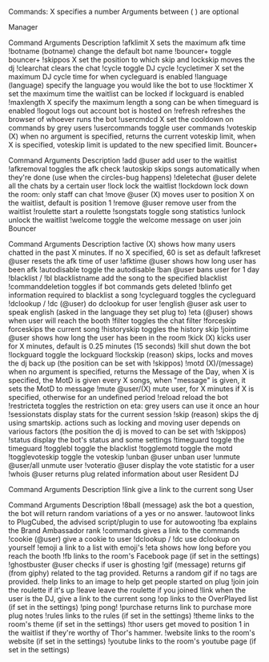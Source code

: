 Commands:
X specifies a number
Arguments between ( ) are optional

Manager

Command	Arguments	Description
!afklimit	X	sets the maximum afk time
!botname	(botname)	change the default bot name
!bouncer+		toggle bouncer+
!skippos	X	set the position to which skip and lockskip moves the dj
!clearchat		clears the chat
!cycle		toggle DJ cycle
!cycletimer	X	set the maximum DJ cycle time for when cycleguard is enabled
!language	(language)	specify the language you would like the bot to use
!locktimer	X	set the maximum time the waitlist can be locked if lockguard is enabled
!maxlength	X	specify the maximum length a song can be when timeguard is enabled
!logout		logs out account bot is hosted on
!refresh		refreshes the browser of whoever runs the bot
!usercmdcd	X	set the cooldown on commands by grey users
!usercommands		toggle user commands
!voteskip	(X)	when no argument is specified, returns the current voteskip limit, when X is specified, voteskip limit is updated to the new specified limit.
Bouncer+

Command	Arguments	Description
!add	@user	add user to the waitlist
!afkremoval		toggles the afk check
!autoskip		skips songs automatically when they're done (use when the circles-bug happens)
!deletechat	@user	delete all the chats by a certain user
!lock		lock the waitlist
!lockdown		lock down the room: only staff can chat
!move	@user (X)	moves user to position X on the waitlist, default is position 1
!remove	@user	remove user from the waitlist
!roulette		start a roulette
!songstats		toggle song statistics
!unlock		unlock the waitlist
!welcome		toggle the welcome message on user join
Bouncer

Command	Arguments	Description
!active	(X)	shows how many users chatted in the past X minutes. If no X specified, 60 is set as default
!afkreset	@user	resets the afk time of user
!afktime	@user	shows how long user has been afk
!autodisable		toggle the autodisable
!ban	@user	bans user for 1 day
!blacklist / !bl	blacklistname	add the song to the specified blacklist
!commanddeletion		toggles if bot commands gets deleted
!blinfo		get information required to blacklist a song
!cycleguard		toggles the cycleguard
!dclookup / !dc	(@user)	do dclookup for user
!english	@user	ask user to speak english (asked in the language they set plug to)
!eta	(@user)	shows when user will reach the booth
!filter		toggles the chat filter
!forceskip		forceskips the current song
!historyskip		toggles the history skip
!jointime	@user	shows how long the user has been in the room
!kick	(X)	kicks user for X minutes, default is 0.25 minutes (15 seconds)
!kill		shut down the bot
!lockguard		toggle the lockguard
!lockskip	(reason)	skips, locks and moves the dj back up (the position can be set with !skippos)
!motd	(X)/(message)	when no argument is specified, returns the Message of the Day, when X is specified, the MotD is given every X songs, when "message" is given, it sets the MotD to message
!mute	@user/(X)	mute user, for X minutes if X is specified, otherwise for an undefined period
!reload		reload the bot
!restricteta		toggles the restriction on eta: grey users can use it once an hour
!sessionstats		display stats for the current session
!skip	(reason)	skips the dj using smartskip. actions such as locking and moving user depends on various factors (the position the dj is moved to can be set with !skippos)
!status		display the bot's status and some settings
!timeguard		toggle the timeguard
!togglebl		toggle the blacklist
!togglemotd		toggle the motd
!togglevoteskip		toggle the voteskip
!unban	@user	unban user
!unmute	@user/all	unmute user
!voteratio	@user	display the vote statistic for a user
!whois	@user	returns plug related information about user
Resident DJ

Command	Arguments	Description
!link		give a link to the current song
User

Command	Arguments	Description
!8ball	(message)	ask the bot a question, the bot will return random variations of a yes or no answer.
!autowoot		links to PlugCubed, the advised script/plugin to use for autowooting
!ba		explains the Brand Ambassador rank
!commands		gives a link to the commands
!cookie	(@user)	give a cookie to user
!dclookup / !dc		use dclookup on yourself
!emoji		a link to a list with emoji's
!eta		shows how long before you reach the booth
!fb		links to the room's Facebook page (if set in the settings)
!ghostbuster	@user	checks if user is ghosting
!gif	(message)	returns gif (from giphy) related to the tag provided. Returns a random gif if no tags are provided.
!help		links to an image to help get people started on plug
!join		join the roulette if it's up
!leave		leave the roulette if you joined
!link		when the user is the DJ, give a link to the current song
!op		links to the OverPlayed list (if set in the settings)
!ping		pong!
!purchase		returns link to purchase more plug notes
!rules		links to the rules (if set in the settings)
!theme		links to the room's theme (if set in the settings)
!thor		users get moved to position 1 in the waitlist if they're worthy of Thor's hammer.
!website		links to the room's website (if set in the settings)
!youtube		links to the room's youtube page (if set in the settings)
